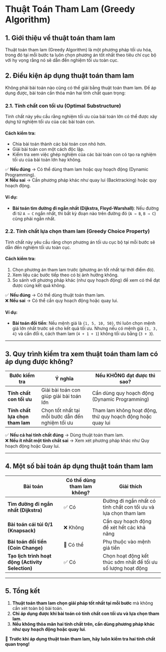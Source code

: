 # Thuật Toán Tham Lam (Greedy Algorithm)

## 1. Giới thiệu về thuật toán tham lam
Thuật toán tham lam (Greedy Algorithm) là một phương pháp tối ưu hóa, trong đó tại mỗi bước ta luôn chọn phương án tốt nhất theo tiêu chí cục bộ với hy vọng rằng nó sẽ dẫn đến nghiệm tối ưu toàn cục.

## 2. Điều kiện áp dụng thuật toán tham lam
Không phải bài toán nào cũng có thể giải bằng thuật toán tham lam. Để áp dụng được, bài toán cần thỏa mãn hai tính chất quan trọng:

### 2.1. Tính chất con tối ưu (Optimal Substructure)
Tính chất này yêu cầu rằng nghiệm tối ưu của bài toán lớn có thể được xây dựng từ nghiệm tối ưu của các bài toán con.

#### Cách kiểm tra:
- Chia bài toán thành các bài toán con nhỏ hơn.
- Giải bài toán con một cách độc lập.
- Kiểm tra xem việc ghép nghiệm của các bài toán con có tạo ra nghiệm tối ưu của bài toán lớn hay không.

✅ **Nếu đúng** → Có thể dùng tham lam hoặc quy hoạch động (Dynamic Programming).  
❌ **Nếu sai** → Cần phương pháp khác như quay lui (Backtracking) hoặc quy hoạch động.

#### Ví dụ:
- **Bài toán tìm đường đi ngắn nhất (Dijkstra, Floyd-Warshall)**: Nếu đường đi từ `A → C` ngắn nhất, thì bất kỳ đoạn nào trên đường đó (`A → B`, `B → C`) cũng phải ngắn nhất.

### 2.2. Tính chất lựa chọn tham lam (Greedy Choice Property)
Tính chất này yêu cầu rằng chọn phương án tối ưu cục bộ tại mỗi bước sẽ dẫn đến nghiệm tối ưu toàn cục.

#### Cách kiểm tra:
1. Chọn phương án tham lam trước (phương án tốt nhất tại thời điểm đó).
2. Xem liệu các bước tiếp theo có bị ảnh hưởng không.
3. So sánh với phương pháp khác (như quy hoạch động) để xem có thể đạt được cùng kết quả không.

✅ **Nếu đúng** → Có thể dùng thuật toán tham lam.  
❌ **Nếu sai** → Có thể cần quy hoạch động hoặc quay lui.

#### Ví dụ:
- **Bài toán đổi tiền**: Nếu mệnh giá là `{1, 5, 10, 50}`, thì luôn chọn mệnh giá lớn nhất trước sẽ cho kết quả tối ưu. Nhưng nếu có mệnh giá `{1, 3, 4}` và cần đổi `6`, cách tham lam (`4 + 1 + 1`) không tối ưu bằng (`3 + 3`).

---
## 3. Quy trình kiểm tra xem thuật toán tham lam có áp dụng được không?

| Bước kiểm tra | Ý nghĩa | Nếu KHÔNG đạt được thì sao? |
|--------------|--------|----------------------|
| **Tính chất con tối ưu** | Giải bài toán con giúp giải bài toán lớn | Cần dùng quy hoạch động (Dynamic Programming) |
| **Tính chất lựa chọn tham lam** | Chọn tốt nhất tại mỗi bước dẫn đến nghiệm tối ưu | Tham lam không hoạt động, thử quy hoạch động hoặc quay lui |

✅ **Nếu cả hai tính chất đúng** → Dùng thuật toán tham lam.  
❌ **Nếu ít nhất một tính chất sai** → Xem xét phương pháp khác như Quy hoạch động hoặc Quay lui.

---
## 4. Một số bài toán áp dụng thuật toán tham lam

| Bài toán | Có thể dùng tham lam không? | Giải thích |
|----------------------------|-----------------|-------------|
| **Tìm đường đi ngắn nhất (Dijkstra)** | ✅ Có | Đường đi ngắn nhất có tính chất con tối ưu và lựa chọn tham lam |
| **Bài toán cái túi 0/1 (Knapsack)** | ❌ Không | Cần quy hoạch động để xét hết các khả năng |
| **Bài toán đổi tiền (Coin Change)** | 🔹 Có thể | Phụ thuộc vào mệnh giá tiền |
| **Tạo lịch trình hoạt động (Activity Selection)** | ✅ Có | Chọn hoạt động kết thúc sớm nhất để tối ưu số lượng hoạt động |

---
## 5. Tổng kết
1. **Thuật toán tham lam chọn giải pháp tốt nhất tại mỗi bước** mà không cần xét toàn bộ bài toán.
2. **Chỉ áp dụng được khi bài toán có tính chất con tối ưu và lựa chọn tham lam**.
3. **Nếu không thỏa mãn hai tính chất trên, cần dùng phương pháp khác như quy hoạch động hoặc quay lui**.

🚀 **Trước khi áp dụng thuật toán tham lam, hãy luôn kiểm tra hai tính chất quan trọng!**

